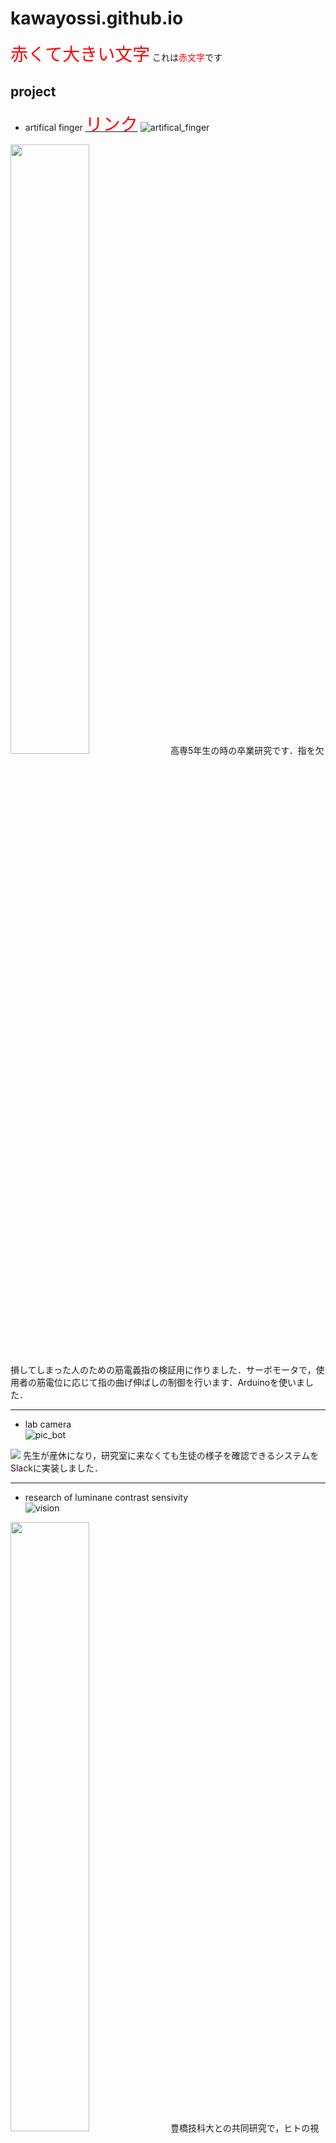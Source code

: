 # kawayossi.github.io

<span style="font-size: 200%; color: red;">赤くて大きい文字</span>
これは<span style="color: red; ">赤文字</span>です


## project
* artifical finger
[<span style="font-size: 200%; color: red;">リンク</span>](https://kawayossi.github.io/page)
![artifical_finger](https://github.com/kawayossi/kawayossi.github.io/blob/img/artifical_finger.jpg?raw=true)  
<img src="https://github.com/kawayossi/kawayossi.github.io/blob/img/artifical_finger.jpg" width="50%">
高専5年生の時の卒業研究です．指を欠損してしまった人のための筋電義指の検証用に作りました．サーボモータで，使用者の筋電位に応じて指の曲げ伸ばしの制御を行います．Arduinoを使いました．

------
* lab camera  
![pic_bot](https://github.com/kawayossi/kawayossi.github.io/blob/img/pic_bot.png?raw=true)  
<img src="https://github.com/kawayossi/kawayossi.github.io/blob/img/pic_bot.png">  
先生が産休になり，研究室に来なくても生徒の様子を確認できるシステムをSlackに実装しました．

---
* research of luminane contrast sensivity  
![vision](https://github.com/kawayossi/kawayossi.github.io/blob/img/Contrast_poster.jpg?raw=true)  
<img src="https://github.com/kawayossi/kawayossi.github.io/blob/img/Contrast_poster.jpg" width="50%">  
豊橋技科大との共同研究で，ヒトの視覚能力に関する研究に携わりました．査読付き論文も出ています．

---
* RO-bot  
![RO-bot](https://github.com/kawayossi/kawayossi.github.io/blob/img/RO-bot_icon.jpg?raw=true)  
<img src="https://github.com/kawayossi/kawayossi.github.io/blob/img/RO-bot_icon.png">  
ハッカソンで，RO機器の水漏れを検知しお知らせするシステムを試作し提案しました．短期間での実装力が評価され，最優秀賞を頂くことができました．

---
* 3D environment measurement  
![uwb](https://github.com/kawayossi/kawayossi.github.io/blob/img/UWB_poster.jpg?raw=true)  
<img src="https://github.com/kawayossi/kawayossi.github.io/blob/img/UWB_poster.jpg" width="50%">  
LocationMindとのインターンで開発しました．国際学会のIEEE　Sensors　Conference　2022で発表しました．

---
* heartbeat visualize device  
![HRmonitor](https://github.com/kawayossi/kawayossi.github.io/blob/img/HRmonitor.jpg?raw=true)  
<img src="https://github.com/kawayossi/kawayossi.github.io/blob/img/HRmonitor.jpg" width="50%">  
リブト株式会社でのアルバイト中に開発を行いました．CEATECや八王子ものづくりEXPOで展示し，様々な人に使っていただきました．

---
* emg & move syncronization system using mediapipe  
![emg](https://github.com/kawayossi/kawayossi.github.io/blob/img/EMG_poster.jpg?raw=true)  
<img src="https://github.com/kawayossi/kawayossi.github.io/blob/img/EMG_poster.jpg" width="50%">  
体育教員からニーズを伺い，部活での指導時に役立つシステムを実装しました．

* 

